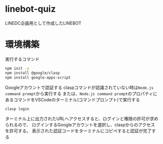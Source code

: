 # linebot-quiz
LINEDC企画用として作成したLINEBOT

# 環境構築

実行するコマンド

```bash
npm init -y
npm install @google/clasp
npm install google-apps-script
```

Googleアカウントで認証する
claspコマンドが認識されていない時は`Node.js command prompt`から実行する
または、`Node.js command prompt`のプロパティにあるコマンドをVSCodeのターミナル(コマンドプロンプト)で実行する

```bash
clasp login
```

ターミナル上に出力されたURLへアクセスすると、ログインと権限の許可が求められるので、
ログインするGoogleアカウントを選択し、claspからのアクセスを許可する。
表示された認証コードをターミナルにコピペすると認証が完了する
